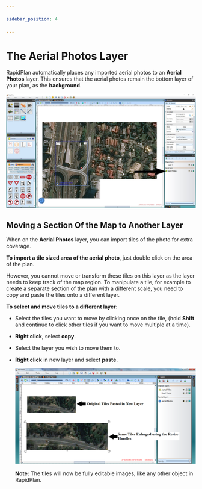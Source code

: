 ```yaml
---

sidebar_position: 4

---
```

# The Aerial Photos Layer

RapidPlan automatically places any imported aerial photos to an **Aerial Photos** layer. This ensures that the aerial photos remain the bottom layer of your plan, as the **background**.

![The_Aerial_Photos_Layer](./assets/The_Aerial_Photos_Layer.jpg)

## Moving a Section Of the Map to Another Layer

When on the **Aerial Photos** layer, you can import tiles of the photo for extra coverage.

**To import a tile sized area of the aerial photo**, just double click on the area of the plan.

However, you cannot move or transform these tiles on this layer as the layer needs to keep track of the map region. To manipulate a tile, for example to create a separate section of the plan with a different scale, you need to copy and paste the tiles onto a different layer.

**To select and move tiles to a different layer:**

- Select the tiles you want to move by clicking once on the tile, (hold **Shift** and continue to click other tiles if you want to move multiple at a time).
- **Right click**, select **copy**.
- Select the layer you wish to move them to.
- **Right click** in new layer and select **paste**.

    ![Resizing_Aerial_Tiles_on_New_Layer](./assets/Resizing_Aerial_Tiles_on_New_Layer.png)

    **Note:** The tiles will now be fully editable images, like any other object in RapidPlan.
